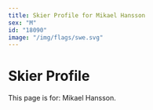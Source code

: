 ```yaml
---
title: Skier Profile for Mikael Hansson
sex: "M"
id: "18090"
image: "/img/flags/swe.svg" 
---
```


# Skier Profile

This page is for: Mikael Hansson.
    